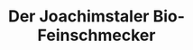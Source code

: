 ---
title: "Der Joachimstaler Bio-Feinschmecker"
url: /panketal/der-joachimstaler-bio-feinschmecker/
shop: Lebensmittel
---